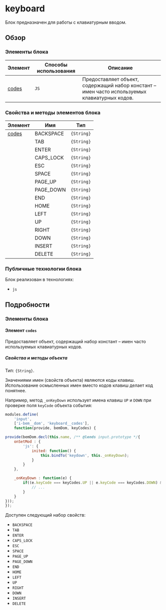 # keyboard

Блок предназначен для работы с клавиатурным вводом.

## Обзор

### Элементы блока

| Элемент | Способы использования | Описание |
| --------| --------------------- | -------- |
| <a href="#elems-codes">codes</a> | <code>JS</code> | Предоставляет объект, содержащий набор констант – имен часто используемых клавиатурных кодов. |

### Свойства и методы элементов блока

| Элемент | Имя | Тип |
| ------- | --- | --- |
| <a href="#elems-codes">codes</a> | BACKSPACE | <code>{String}</code> |
| | TAB | <code>{String}</code> |
| | ENTER | <code>{String}</code> |
| | CAPS_LOCK | <code>{String}</code> |
| | ESC | <code>{String}</code> |
| | SPACE | <code>{String}</code> |
| | PAGE_UP | <code>{String}</code> |
| | PAGE_DOWN | <code>{String}</code> |
| | END | <code>{String}</code> |
| | HOME | <code>{String}</code> |
| | LEFT | <code>{String}</code> |
| | UP | <code>{String}</code> |
| | RIGHT | <code>{String}</code> |
| | DOWN | <code>{String}</code> |
| | INSERT | <code>{String}</code> |
| | DELETE | <code>{String}</code> |

### Публичные технологии блока

Блок реализован в технологиях:

* `js`

## Подробности

<a name="elems"></a>
### Элементы блока

<a name="elems-codes"></a>
#### Элемент `codes`

Предоставляет объект, содержащий набор констант – имен часто используемых клавиатурных кодов.

<a name="elems-codes-fields"></a>
##### Свойства и методы объекта

Тип: `{String}`.

Значениями имен (свойств объекта) являются коды клавиш. Использование осмысленных имен вместо кодов клавиш делает код понятнее.

Например, метод `_onKeyDown` использует имена клавиш `UP` и `DOWN` при проверке поля `keyCode` объекта события:

```js
modules.define(
    'input',
    ['i-bem__dom', 'keyboard__codes'],
    function(provide, bemDom, keyCodes) {

provide(bemDom.decl(this.name, /** @lends input.prototype */{
    onSetMod : {
        'js': {
            inited: function() {
                this.bindTo('keydown', this._onKeyDown);
            }
        }
    },

    _onKeyDown : function(e) {
        if((e.keyCode === keyCodes.UP || e.keyCode === keyCodes.DOWN) && !e.shiftKey) {
            // ...
        }
    }
}));
});
```

Доступен следующий набор свойств:

* `BACKSPACE`
* `TAB`
* `ENTER`
* `CAPS_LOCK`
* `ESC`
* `SPACE`
* `PAGE_UP`
* `PAGE_DOWN`
* `END`
* `HOME`
* `LEFT`
* `UP`
* `RIGHT`
* `DOWN`
* `INSERT`
* `DELETE`
